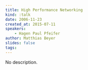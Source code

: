```yaml
---
title: High Performance Networking
kind: :talk
date: 2006-11-23
created_at: 2015-07-11
speakers:
    - Hagen Paul Pfeifer
author: Matthias Beyer
slides: false
tags:
---
```


No description.

